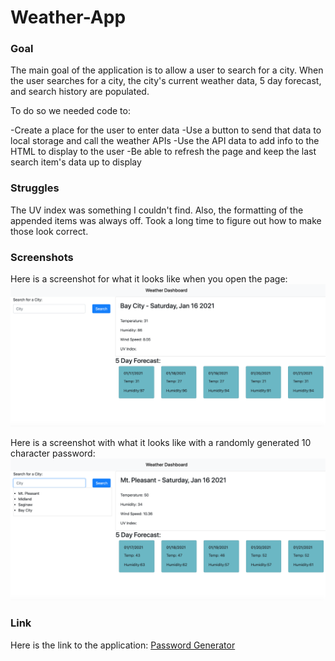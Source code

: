 # Weather-App

### Goal

The main goal of the application is to allow a user to search for a city. When the user searches for a city, the city's current weather data, 5 day forecast, and search history are populated.

To do so we needed code to:

-Create a place for the user to enter data
-Use a button to send that data to local storage and call the weather APIs
-Use the API data to add info to the HTML to display to the user
-Be able to refresh the page and keep the last search item's data up to display


### Struggles

The UV index was something I couldn't find. Also, the formatting of the appended items was always off. Took a long time to figure out how to make those look correct.

### Screenshots

Here is a screenshot for what it looks like when you open the page:
![Start](Images/Before.png)


Here is a screenshot with what it looks like with a randomly generated 10 character password:
![After](Images/After.png)



### Link

Here is the link to the application:
[Password Generator](https://chappand.github.io/Weather-App/)